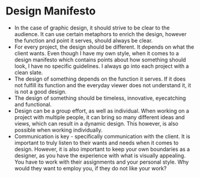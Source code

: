 # Design Manifesto 

- In the case of graphic design, it should strive to be clear to the audience. It can use certain metaphors to enrich the design, however the function and point it serves, should always be clear. 
- For every project, the design should be different. It depends on what the client wants. Even though I have my own style, when it comes to a design manifesto which contains points about how something should look, I have no specific guidelines. I always go into each project with a clean slate. 
- The design of something depends on the function it serves. If it does not fulfill its function and the everyday viewer does not understand it, it is not a good design. 
- The design of something should be timeless, innovative, eyecatching and functional.
- Design can be a group effort, as well as individual. When working on a project with multiple people, it can bring so many different ideas and views, which can result in a dynamic design. This however, is also possible when working individually.
- Communication is key - specifically communication with the client. It is important to truly listen to their wants and needs when it comes to design. However, it is also important to keep your own boundaries as a designer, as you have the experience with what is visually appealing. You have to work with their assignments and your personal style. Why would they want to employ you, if they do not like your work?
